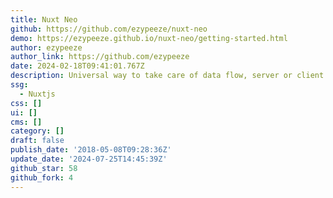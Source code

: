 ```yaml
---
title: Nuxt Neo
github: https://github.com/ezypeeze/nuxt-neo
demo: https://ezypeeze.github.io/nuxt-neo/getting-started.html
author: ezypeeze
author_link: https://github.com/ezypeeze
date: 2024-02-18T09:41:01.767Z
description: Universal way to take care of data flow, server or client side
ssg:
  - Nuxtjs
css: []
ui: []
cms: []
category: []
draft: false
publish_date: '2018-05-08T09:28:36Z'
update_date: '2024-07-25T14:45:39Z'
github_star: 58
github_fork: 4
---
```

